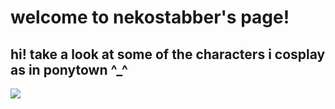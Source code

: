 # welcome to nekostabber's page!
## hi! take a look at some of the characters i cosplay as in ponytown ^_^

![](https://media.discordapp.net/attachments/671437852936241152/1001271952943620216/Untitled149_20220726003647.png)
